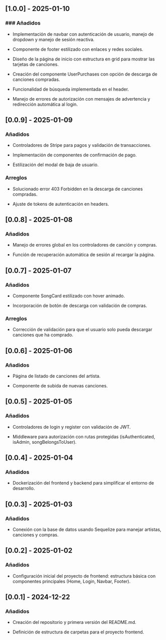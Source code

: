 ## [1.0.0] - 2025-01-10

### ### Añadidos

- Implementación de navbar con autenticación de usuario, manejo de dropdown y manejo de sesión reactiva.

- Componente de footer estilizado con enlaces y redes sociales.

- Diseño de la página de inicio con estructura en grid para mostrar las tarjetas de canciones.

- Creación del componente UserPurchases con opción de descarga de canciones compradas.

- Funcionalidad de búsqueda implementada en el header.

- Manejo de errores de autorización con mensajes de advertencia y redirección automática al login.

## [0.0.9] - 2025-01-09

### Añadidos

- Controladores de Stripe para pagos y validación de transacciones.

- Implementación de componentes de confirmación de pago.

- Estilización del modal de baja de usuario.

### Arreglos

- Solucionado error 403 Forbidden en la descarga de canciones compradas.

- Ajuste de tokens de autenticación en headers.

## [0.0.8] - 2025-01-08

### Añadidos

- Manejo de errores global en los controladores de canción y compras.

- Función de recuperación automática de sesión al recargar la página.

## [0.0.7] - 2025-01-07

### Añadidos

- Componente SongCard estilizado con hover animado.

- Incorporación de botón de descarga con validación de compras.

### Arreglos

- Corrección de validación para que el usuario solo pueda descargar canciones que ha comprado.

## [0.0.6] - 2025-01-06

### Añadidos

- Página de listado de canciones del artista.

- Componente de subida de nuevas canciones.

## [0.0.5] - 2025-01-05

### Añadidos

- Controladores de login y register con validación de JWT.

- Middleware para autorización con rutas protegidas (isAuthenticated, isAdmin, songBelongsToUser).

## [0.0.4] - 2025-01-04

### Añadidos

- Dockerización del frontend y backend para simplificar el entorno de desarrollo.

## [0.0.3] - 2025-01-03

### Añadidos

- Conexión con la base de datos usando Sequelize para manejar artistas, canciones y compras.

## [0.0.2] - 2025-01-02

### Añadidos

- Configuración inicial del proyecto de frontend: estructura básica con componentes principales (Home, Login, Navbar, Footer).

## [0.0.1] - 2024-12-22

### Añadidos

- Creación del repositorio y primera versión del README.md.

- Definición de estructura de carpetas para el proyecto frontend.